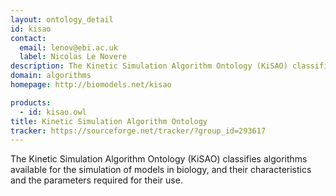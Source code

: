 ```yaml
---
layout: ontology_detail
id: kisao
contact: 
  email: lenov@ebi.ac.uk
  label: Nicolas Le Novere
description: The Kinetic Simulation Algorithm Ontology (KiSAO) classifies algorithms available for the simulation of models in biology, and their characteristics and the parameters required for their use.
domain: algorithms
homepage: http://biomodels.net/kisao

products: 
  - id: kisao.owl
title: Kinetic Simulation Algorithm Ontology
tracker: https://sourceforge.net/tracker/?group_id=293617
---
```


The Kinetic Simulation Algorithm Ontology (KiSAO) classifies algorithms available for the simulation of models in biology, and their characteristics and the parameters required for their use.